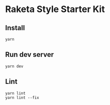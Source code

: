 # Raketa Style Starter Kit

## Install

```
yarn
```

## Run dev server

```
yarn dev
```

## Lint

```
yarn lint
yarn lint --fix
```
